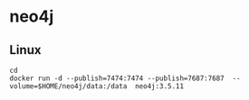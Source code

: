 # neo4j

## Linux

```
cd
docker run -d --publish=7474:7474 --publish=7687:7687  --volume=$HOME/neo4j/data:/data  neo4j:3.5.11
```



